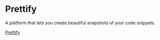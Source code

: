 <h1>Prettify</h1>

A platform that lets you create beautiful snapshots of your code snippets.

[Prettify](https://prettifier.netlify.app/)
